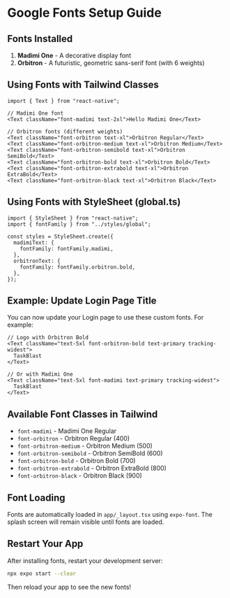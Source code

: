 # Google Fonts Setup Guide

## Fonts Installed

1. **Madimi One** - A decorative display font
2. **Orbitron** - A futuristic, geometric sans-serif font (with 6 weights)

## Using Fonts with Tailwind Classes

```tsx
import { Text } from "react-native";

// Madimi One font
<Text className="font-madimi text-2xl">Hello Madimi One</Text>

// Orbitron fonts (different weights)
<Text className="font-orbitron text-xl">Orbitron Regular</Text>
<Text className="font-orbitron-medium text-xl">Orbitron Medium</Text>
<Text className="font-orbitron-semibold text-xl">Orbitron SemiBold</Text>
<Text className="font-orbitron-bold text-xl">Orbitron Bold</Text>
<Text className="font-orbitron-extrabold text-xl">Orbitron ExtraBold</Text>
<Text className="font-orbitron-black text-xl">Orbitron Black</Text>
```

## Using Fonts with StyleSheet (global.ts)

```tsx
import { StyleSheet } from "react-native";
import { fontFamily } from "../styles/global";

const styles = StyleSheet.create({
  madimiText: {
    fontFamily: fontFamily.madimi,
  },
  orbitronText: {
    fontFamily: fontFamily.orbitron.bold,
  },
});
```

## Example: Update Login Page Title

You can now update your Login page to use these custom fonts. For example:

```tsx
// Logo with Orbitron Bold
<Text className="text-5xl font-orbitron-bold text-primary tracking-widest">
  TaskBlast
</Text>

// Or with Madimi One
<Text className="text-5xl font-madimi text-primary tracking-widest">
  TaskBlast
</Text>
```

## Available Font Classes in Tailwind

- `font-madimi` - Madimi One Regular
- `font-orbitron` - Orbitron Regular (400)
- `font-orbitron-medium` - Orbitron Medium (500)
- `font-orbitron-semibold` - Orbitron SemiBold (600)
- `font-orbitron-bold` - Orbitron Bold (700)
- `font-orbitron-extrabold` - Orbitron ExtraBold (800)
- `font-orbitron-black` - Orbitron Black (900)

## Font Loading

Fonts are automatically loaded in `app/_layout.tsx` using `expo-font`. The splash screen will remain visible until fonts are loaded.

## Restart Your App

After installing fonts, restart your development server:

```bash
npx expo start --clear
```

Then reload your app to see the new fonts!
